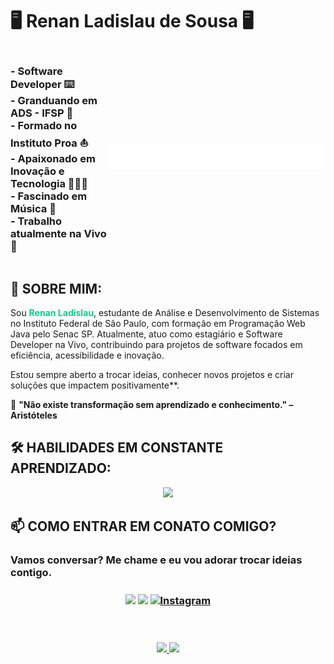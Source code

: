 <h1> 🖥️​ Renan Ladislau de Sousa 🖥️​ </h1>


<div style= "display:flex; flex-direction:row; justify-content: space-evenly; align-items: center;">

<h3>
- Software Developer ⌨️ </br>
- Granduando em ADS - IFSP ​📒​ </br>
- Formado no Instituto Proa ⛵ </br>
- Apaixonado em Inovação e Tecnologia ​🧑🏻‍💻</br>
- Fascinado em Música 🎵 </br>
- Trabalho atualmente na Vivo 💜
</h3>



<img src="Frase.svg" align="right" width="350px">


</div>

## 🚀 SOBRE MIM:
<p> Sou <strong><span style="color: #12CC88">Renan Ladislau</span></strong>, estudante de Análise e Desenvolvimento de Sistemas no Instituto Federal de São Paulo, com formação em Programação Web Java pelo Senac SP. Atualmente, atuo como estagiário e Software Developer na Vivo, contribuindo para projetos de software focados em eficiência, acessibilidade e inovação. </p>

<p>Estou sempre aberto a trocar ideias, conhecer novos projetos e criar soluções que impactem positivamente**.  

📌 <strong>"Não existe transformação sem aprendizado e conhecimento." – Aristóteles</P>

## 🛠 HABILIDADES EM CONSTANTE APRENDIZADO:

<div align="center">
<img src="https://skillicons.dev/icons?i=html,css,js,react,next,mysql,java,nodejs,python,git,github,gitlab,figma" />
</div>



## 📫 COMO ENTRAR EM CONATO COMIGO?
<h3>Vamos conversar? Me chame e eu vou adorar trocar ideias contigo. </br>

<div style="margin-top: 25px" align="center">

<a href = "mailto:renanladislau9@gmail.com"><img loading="lazy" src="https://img.shields.io/badge/Gmail-D14836?style=for-the-badge&logo=gmail&logoColor=white" target="_blank"></a>
<a href="https://www.linkedin.com/in/renanladislau/" target="_blank"><img loading="lazy" src="https://img.shields.io/badge/-LinkedIn-%230077B5?style=for-the-badge&logo=linkedin&logoColor=white" target="_blank"></a>
<a href="https://www.instagram.com/re_ladislaus/" target="_blank">![Instagram](https://img.shields.io/badge/Instagram-%23E4405F.svg?style=for-the-badge&logo=Instagram&logoColor=white)</a>

</div>
</br></br>


<div style="display:flex; flex-direction:row; justify-content: space-around">
<a href="https://github.com/Reladislau">
<img loading="lazy" height="170em" src="https://github-readme-stats.vercel.app/api/top-langs/?username=Reladislau&layout=compact&langs_count=7&theme=dracula"/>
<img loading="lazy" height="170em" src="https://github-readme-stats.vercel.app/api?username=Reladislau&show_icons=true&theme=dracula&include_all_commits=true&count_private=true"/>
</div>

<!-- [![trophy](https://github-profile-trophy.vercel.app/?username=Reladislau)](https://github.com/ryo-ma/github-profile-trophy) -->

<!-- <img src="https://raw.githubusercontent.com/Reladislau/Reladislau/output/snake.svg" alt="Snake animation" /> -->

###
